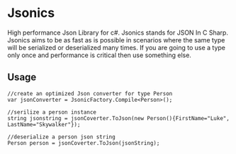 # Jsonics
High performance Json Library for c#. Jsonics stands for JSON In C Sharp. Jsonics aims to be as fast as is possible in scenarios where the same type will be serialized or deserialized many times. If you are going to use a type only once and performance is critical then use something else.

## Usage
    //create an optimized Json converter for type Person
    var jsonConverter = JsonicFactory.Compile<Person>();
    
    //serilize a person instance
    string jsonstring = jsonCoverter.ToJson(new Person(){FirstName="Luke", LastName="Skywalker"});
    
    //deserialize a person json string
    Person person = jsonCoverter.ToJson(jsonString);



